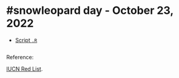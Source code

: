 # #snowleopard day - October 23, 2022

- [Script `.R`]()

<img src="">

Reference: 

[IUCN Red List](https://www.iucnredlist.org/).
